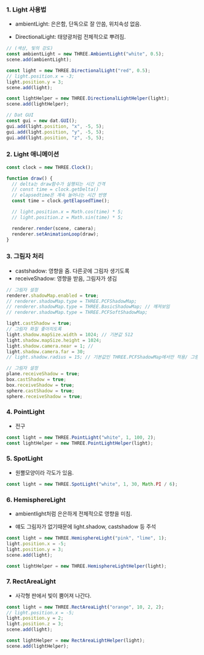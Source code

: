 ### 1. Light 사용법

- ambientLight: 은은함, 단독으로 잘 안씀, 위치속성 없음.

- DirectionalLight: 태양광처럼 전체적으로 뿌려짐.

```js
// (색상, 빛의 강도)
const ambientLight = new THREE.AmbientLight("white", 0.5);
scene.add(ambientLight);

const light = new THREE.DirectionalLight("red", 0.5);
// light.position.x = -3;
light.position.y = 3;
scene.add(light);

const lightHelper = new THREE.DirectionalLightHelper(light);
scene.add(lightHelper);

// Dat GUI
const gui = new dat.GUI();
gui.add(light.position, "x", -5, 5);
gui.add(light.position, "y", -5, 5);
gui.add(light.position, "z", -5, 5);
```

### 2. Light 애니메이션

```js
const clock = new THREE.Clock();

function draw() {
  // delta는 draw함수가 실행되는 시간 간격
  // const time = clock.getDelta()
  // elapsedtime은 계속 늘어나는 시간 반영
  const time = clock.getElapsedTime();

  // light.position.x = Math.cos(time) * 5;
  // light.position.z = Math.sin(time) * 5;

  renderer.render(scene, camera);
  renderer.setAnimationLoop(draw);
}
```

### 3. 그림자 처리

- castshadow: 영향을 줌. 다른곳에 그림자 생기도록
- receiveShadow: 영향을 받음, 그림자가 생김

```js
// 그림자 설정
renderer.shadowMap.enabled = true;
// renderer.shadowMap.type = THREE.PCFShadowMap;
// renderer.shadowMap.type = THREE.BasicShadowMap; // 깨져보임
// renderer.shadowMap.type = THREE.PCFSoftShadowMap;

light.castShadow = true;
// 그림자 화질 좋아지도록
light.shadow.mapSize.width = 1024; // 기본값 512
light.shadow.mapSize.height = 1024;
light.shadow.camera.near = 1; //
light.shadow.camera.far = 30;
// light.shadow.radius = 15; // 기본값인 THREE.PCFShadowMap에서만 적용/ 그림자 부드럽게

// 그림자 설정
plane.receiveShadow = true;
box.castShadow = true;
box.receiveShadow = true;
sphere.castShadow = true;
sphere.receiveShadow = true;
```

### 4. PointLight

- 전구

```js
const light = new THREE.PointLight("white", 1, 100, 2);
const lightHelper = new THREE.PointLightHelper(light);
```

### 5. SpotLight

- 원뿔모양이라 각도가 있음.

```js
const light = new THREE.SpotLight("white", 1, 30, Math.PI / 6);
```

### 6. HemisphereLight

- ambientlight처럼 은은하게 전체적으로 영향을 미침.

- 얘도 그림자가 없기때문에 light.shadow, castshadow 등 주석

```js
const light = new THREE.HemisphereLight("pink", "lime", 1);
light.position.x = -5;
light.position.y = 3;
scene.add(light);

const lightHelper = new THREE.HemisphereLightHelper(light);
```

### 7. RectAreaLight

- 사각형 판에서 빛이 뿜어져 나간다.

```js
const light = new THREE.RectAreaLight("orange", 10, 2, 2);
// light.position.x = -5;
light.position.y = 2;
light.position.z = 3;
scene.add(light);

const lightHelper = new RectAreaLightHelper(light);
scene.add(lightHelper);
```
